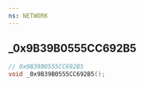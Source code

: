 ```yaml
---
ns: NETWORK
---
```

## _0x9B39B0555CC692B5

```c
// 0x9B39B0555CC692B5
void _0x9B39B0555CC692B5();
```

